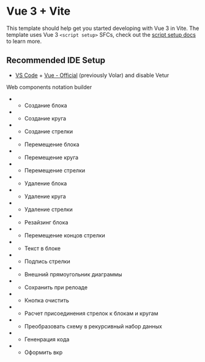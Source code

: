 # Vue 3 + Vite

This template should help get you started developing with Vue 3 in Vite. The template uses Vue 3 `<script setup>` SFCs, check out the [script setup docs](https://v3.vuejs.org/api/sfc-script-setup.html#sfc-script-setup) to learn more.

## Recommended IDE Setup

- [VS Code](https://code.visualstudio.com/) + [Vue - Official](https://marketplace.visualstudio.com/items?itemName=Vue.volar) (previously Volar) and disable Vetur

Web components notation builder

- - Создание блока
- - Создание круга
- - Создание стрелки
- - Перемещение блока
- - Перемещение круга
- - Перемещение стрелки
- - Удаление блока
- - Удаление круга
- - Удаление стрелки
- - Резайзинг блока
- - Перемещение концов стрелки
- - Текст в блоке
- - Подпись стрелки
- - Внешний прямоугольник диаграммы
- - Сохранить при релоаде
- - Кнопка очистить
- - Расчет присоединения стрелок к блокам и кругам
- - Преобразовать схему в рекурсивный набор данных
- - Гененрация кода

- - Оформить вкр
